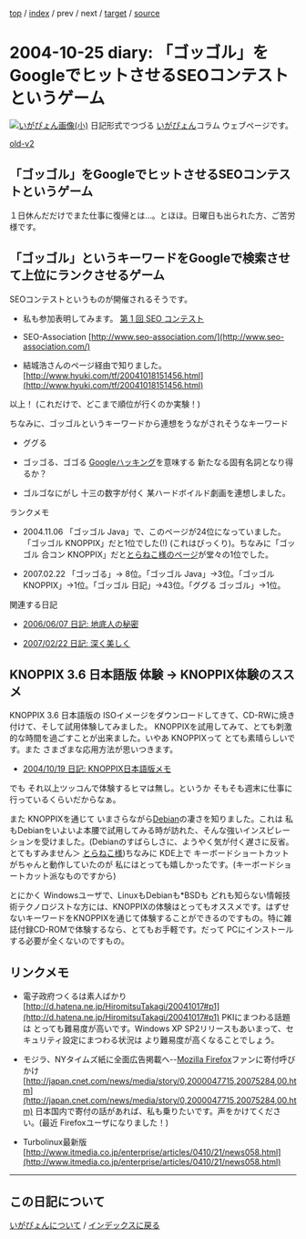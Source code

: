[top](https://igapyon.github.io/diary/) 
 / [index](https://igapyon.github.io/diary/2004/index.html) 
 / prev 
 / next 
 / [target](https://igapyon.github.io/diary/2004/ig041025.html) 
 / [source](https://github.com/igapyon/diary/blob/gh-pages/2004/ig041025.html.src.md) 

2004-10-25 diary: 「ゴッゴル」をGoogleでヒットさせるSEOコンテストというゲーム
=====================================================================================================
[![いがぴょん画像(小)](https://igapyon.github.io/diary/images/iga200306s.jpg "いがぴょん")](https://igapyon.github.io/diary/memo/memoigapyon.html) 日記形式でつづる [いがぴょん](https://igapyon.github.io/diary/memo/memoigapyon.html)コラム ウェブページです。

[old-v2](ig041025-orig.html)

## 「ゴッゴル」をGoogleでヒットさせるSEOコンテストというゲーム

１日休んだだけでまた仕事に復帰とは…。とほほ。日曜日も出られた方、ご苦労様です。


## 「ゴッゴル」というキーワードをGoogleで検索させて上位にランクさせるゲーム

SEOコンテストというものが開催されるそうです。

* 私も参加表明してみます。
  [第 1 回 SEO コンテスト](http://www.seo-association.com/)

  
* SEO-Association
  [http://www.seo-association.com/](http://www.seo-association.com/)
  
* 結城浩さんのページ経由で知りました。
  [http://www.hyuki.com/tf/20041018151456.html](http://www.hyuki.com/tf/20041018151456.html)

以上！ (これだけで、どこまで順位が行くのか実験！)

ちなみに、ゴッゴルというキーワードから連想をうながされそうなキーワード

* ググる
  
* ゴッゴる、ゴゴる
  [Googleハッキング](http://www.itmedia.co.jp/enterprise/articles/0408/10/news025.html)を意味する 新たなる固有名詞となり得るか？
  
* ゴルゴなにがし
  十三の数字が付く 某ハードボイルド劇画を連想しました。

ランクメモ

* 2004.11.06 「ゴッゴル Java」で、このページが24位になっていました。「ゴッゴル KNOPPIX」だと1位でした(!) (これはびっくり)。ちなみに「ゴッゴル
  合コン KNOPPIX」だと[とらねこ様のページ](http://yamaguch.sytes.net/~tora/diary/?date=20030709)が堂々の1位でした。
  
* 2007.02.22 「ゴッゴる」→ 8位。「ゴッゴル Java」→3位。「ゴッゴル KNOPPIX」→1位。「ゴッゴル 日記」→43位。「ググる ゴッゴル」→1位。

関連する日記

* [2006/06/07 日記: 地底人の秘密](../2006/ig060607.html)
  
* [2007/02/22 日記: 深く美しく](../2007/ig070222.html)

## KNOPPIX 3.6 日本語版 体験 → KNOPPIX体験のススメ

KNOPPIX 3.6 日本語版の ISOイメージをダウンロードしてきて、CD-RWに焼き付けて、そして試用体験してみました。
KNOPPIXを試用してみて、とても刺激的な時間を過ごすことが出来ました。いやあ
KNOPPIXって とても素晴らしいです。また さまざまな応用方法が思いつきます。

* [2004/10/19 日記: KNOPPIX日本語版メモ](ig041019.html)

でも それ以上ツッコんで体験するヒマは無し。というか そもそも週末に仕事に行っているくらいだからなぁ。

また KNOPPIXを通じて いまさらながら[Debian](http://www.debian.org/)の凄さを知りました。これは 私もDebianをいよいよ本腰で試用してみる時が訪れた、そんな強いインスピレーションを受けました。(Debianのすばらしさに、ようやく気が付く遅さに反省。とてもすみません＞ [とらねこ様](http://yamaguch.sytes.net/~tora/diary/))ちなみに KDE上で キーボードショートカットがちゃんと動作していたのが 私にはとっても嬉しかったです。(キーボードショートカット派なものですから)

とにかく Windowsユーザで、LinuxもDebianも*BSDも どれも知らない情報技術テクノロジストな方には、KNOPPIXの体験はとってもオススメです。はずせないキーワードをKNOPPIXを通じて体験することができるのですもの。特に雑誌付録CD-ROMで体験するなら、とてもお手軽です。だって PCにインストールする必要が全くないのですもの。

## リンクメモ

* 電子政府つくるは素人ばかり
  [http://d.hatena.ne.jp/HiromitsuTakagi/20041017#p1](http://d.hatena.ne.jp/HiromitsuTakagi/20041017#p1)
  PKIにまつわる話題は とっても難易度が高いです。Windows XP SP2リリースもあいまって、セキュリティ設定にまつわる状況は より難易度が高くなることでしょう。
  
* モジラ、NYタイムズ紙に全面広告掲載へ--[Mozilla Firefox](http://www.igapyon.jp/igapyon/diary/keyword/firefox.html)ファンに寄付呼びかけ
  [http://japan.cnet.com/news/media/story/0,2000047715,20075284,00.htm](http://japan.cnet.com/news/media/story/0,2000047715,20075284,00.htm)
  日本国内で寄付の話があれば、私も乗りたいです。声をかけてください。(最近
  Firefoxユーザになりました！)
  
* Turbolinux最新版
  [http://www.itmedia.co.jp/enterprise/articles/0410/21/news058.html](http://www.itmedia.co.jp/enterprise/articles/0410/21/news058.html)


----------------------------------------------------------------------------------------------------

## この日記について
[いがぴょんについて](https://igapyon.github.io/diary/memo/memoigapyon.html) / [インデックスに戻る](https://igapyon.github.io/diary/idxall.html)
